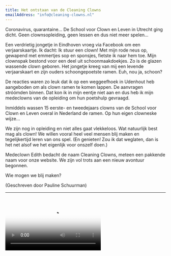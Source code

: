 ```yaml
---
title: Het ontstaan van de Cleaning Clowns
emailAddress: "info@cleaning-clowns.nl"
---
```


Coronavirus, quarantaine… De School voor Clown en Leven in Utrecht ging dicht. Geen clownsopleiding, geen lessen en dus niet meer spelen…

Een verdrietig jongetje in Eindhoven vroeg via Facebook om een verjaarskaartje. Ik dacht: Ik stuur een clown! Met mijn rode neus op, gewapend met emmertjes sop en sponsjes, fietste ik naar hem toe. Mijn clownspak bestond voor een deel uit schoonmaakdoekjes. Zo is de glazen wassende clown geboren. Het jongetje kreeg van mij een levende verjaarskaart en zijn ouders schoongepoetste ramen. Euh, nou ja, schoon?

De reacties waren zo leuk dat ik op een weggeefhoek in Udenhout heb aangeboden om als clown ramen te komen lappen. De aanvragen stróómden binnen. Dat kon ik in mijn eentje niet aan en dus heb ik mijn medeclowns van de opleiding om hun poetshulp gevraagd.

Inmiddels wassen 15 eerste- en tweedejaars clowns van de School voor Clown en Leven overal in Nederland de ramen. Op hun eigen clowneske wijze…

We zijn nog in opleiding en niet alles gaat vlekkeloos. Wat natuurlijk best mag als clown! We willen vooral heel veel mensen blij maken en tegelijkertijd leren van ons spel. (En genieten! Zou ik dat weglaten, dan is het net alsof we het eigenlijk voor onszelf doen.)

Medeclown Edith bedacht de naam Cleaning Clowns, meteen een pakkende naam voor onze website. We zijn vol trots aan een nieuw avontuur begonnen.

Wie mogen we blij maken?

<div class="text-center">(Geschreven door Pauline Schuurman)</div>

<hr/>
<br/>

<div class="embed-responsive embed-responsive-16by9">
  <video class="embed-responsive-item" controls poster="/images/a-cleaning-clown-film.png">
    <source src="/videos/a-cleaning-clown-film.mp4" type="video/mp4"></source>
  </video>
</div>